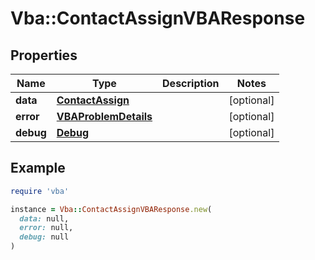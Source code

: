 # Vba::ContactAssignVBAResponse

## Properties

| Name | Type | Description | Notes |
| ---- | ---- | ----------- | ----- |
| **data** | [**ContactAssign**](ContactAssign.md) |  | [optional] |
| **error** | [**VBAProblemDetails**](VBAProblemDetails.md) |  | [optional] |
| **debug** | [**Debug**](Debug.md) |  | [optional] |

## Example

```ruby
require 'vba'

instance = Vba::ContactAssignVBAResponse.new(
  data: null,
  error: null,
  debug: null
)
```

